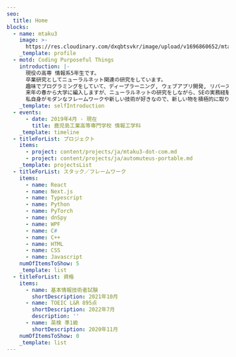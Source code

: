 ```yaml
---
seo:
  title: Home
blocks:
  - name: mtaku3
    image: >-
      https://res.cloudinary.com/dxqbtsvkr/image/upload/v1696860652/mtaku3_ve4i4t.webp
    _template: profile
  - motd: Coding Purposeful Things
    introduction: |-
      現役の高専 情報系5年生です。
      卒業研究としてニューラルネット関連の研究をしています。
      趣味でプログラミングをしていて、ディープラーニング, ウェブアプリ開発, リバースエンジニアリングなど幅広くやっています。
      来年の春から大学に編入しますが、ニューラルネットの研究をしながら、SEの実務経験も積みたいと考えています。
      私自身がモダンなフレームワークや新しい技術が好きなので、新しい物を積極的に取り入れている企業での学生アルバイト／インターンを探しています。
    _template: selfIntroduction
  - events:
      - date: 2019年4月 - 現在
        title: 鹿児島工業高等専門学校 情報工学科
    _template: timeline
  - titleForList: プロジェクト
    items:
      - project: content/projects/ja/mtaku3-dot-com.md
      - project: content/projects/ja/automuteus-portable.md
    _template: projectsList
  - titleForList: スタック／フレームワーク
    items:
      - name: React
      - name: Next.js
      - name: Typescript
      - name: Python
      - name: PyTorch
      - name: dnSpy
      - name: WPF
      - name: C#
      - name: C++
      - name: HTML
      - name: CSS
      - name: Javascript
    numOfItemsToShow: 5
    _template: list
  - titleForList: 資格
    items:
      - name: 基本情報技術者試験
        shortDescription: 2021年10月
      - name: TOEIC L&R 895点
        shortDescription: 2022年7月
        description: ''
      - name: 英検 準1級
        shortDescription: 2020年11月
    numOfItemsToShow: 0
    _template: list
---
```



